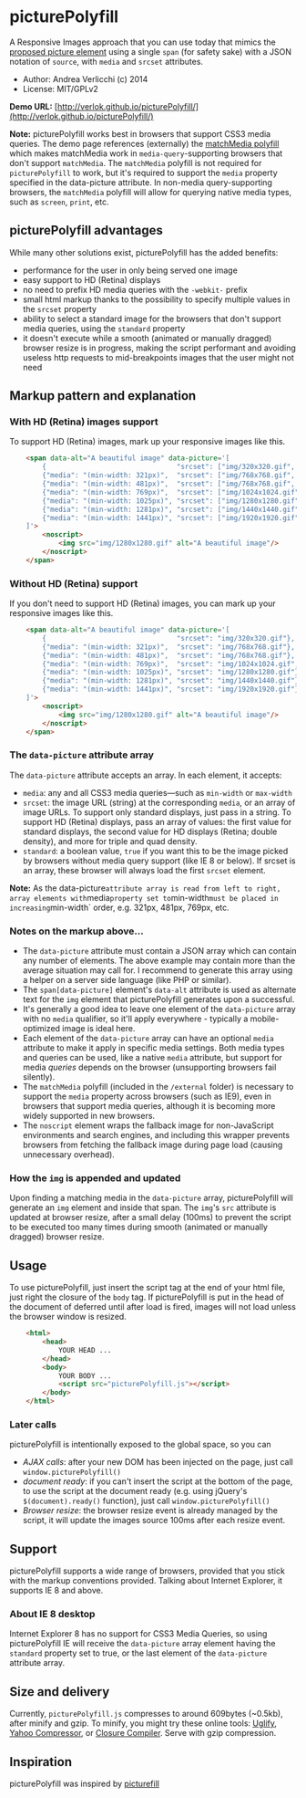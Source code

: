 # picturePolyfill
A Responsive Images approach that you can use today that mimics the [proposed picture element](http://www.w3.org/TR/2013/WD-html-picture-element-20130226/) using a single `span` (for safety sake) with a JSON notation of `source`, with `media` and `srcset` attributes.

* Author: Andrea Verlicchi (c) 2014
* License: MIT/GPLv2

**Demo URL:** [http://verlok.github.io/picturePolyfill/](http://verlok.github.io/picturePolyfill/)

**Note:** picturePolyfill works best in browsers that support CSS3 media queries. The demo page references (externally) the [matchMedia polyfill](https://github.com/paulirish/matchMedia.js/) which makes matchMedia work in `media-query`-supporting browsers that don't support `matchMedia`. The `matchMedia` polyfill is not required for `picturePolyfill` to work, but it's required to support the `media` property specified in the data-picture attribute. In non-media query-supporting browsers, the `matchMedia` polyfill will allow for querying native media types, such as `screen`, `print`, etc.

## picturePolyfill advantages

While many other solutions exist, picturePolyfill has the added benefits:
* performance for the user in only being served one image
* easy support to HD (Retina) displays
* no need to prefix HD media queries with the `-webkit-` prefix
* small html markup thanks to the possibility to specify multiple values in the `srcset` property
* ability to select a standard image for the browsers that don't support media queries, using the `standard` property
* it doesn't execute while a smooth (animated or manually dragged) browser resize is in progress, making the script performant and avoiding useless http requests to mid-breakpoints images that the user might not need

## Markup pattern and explanation

### With HD (Retina) images support

To support HD (Retina) images, mark up your responsive images like this.

```html
	<span data-alt="A beautiful image" data-picture='[
		{                                "srcset": ["img/320x320.gif",   "img/320x320x2.gif"]},
		{"media": "(min-width: 321px)",  "srcset": ["img/768x768.gif",   "img/768x768x2.gif"]},
		{"media": "(min-width: 481px)",  "srcset": ["img/768x768.gif",   "img/768x768x2.gif"]},
		{"media": "(min-width: 769px)",  "srcset": ["img/1024x1024.gif", "img/1024x1024x2.gif"], "standard": true},
		{"media": "(min-width: 1025px)", "srcset": ["img/1280x1280.gif", "img/1280x1280x2.gif"]},
		{"media": "(min-width: 1281px)", "srcset": ["img/1440x1440.gif", "img/1440x1440x2.gif"]},
		{"media": "(min-width: 1441px)", "srcset": ["img/1920x1920.gif", "img/1920x1920x2.gif"]}
	]'>
		<noscript>
			<img src="img/1280x1280.gif" alt="A beautiful image"/>
		</noscript>
	</span>
```

### Without HD (Retina) support

If you don't need to support HD (Retina) images, you can mark up your responsive images like this.

```html
	<span data-alt="A beautiful image" data-picture='[
		{                                "srcset": "img/320x320.gif"},
		{"media": "(min-width: 321px)",  "srcset": "img/768x768.gif"},
		{"media": "(min-width: 481px)",  "srcset": "img/768x768.gif"},
		{"media": "(min-width: 769px)",  "srcset": "img/1024x1024.gif", "standard": true},
		{"media": "(min-width: 1025px)", "srcset": "img/1280x1280.gif"},
		{"media": "(min-width: 1281px)", "srcset": "img/1440x1440.gif"},
		{"media": "(min-width: 1441px)", "srcset": "img/1920x1920.gif"}
	]'>
		<noscript>
			<img src="img/1280x1280.gif" alt="A beautiful image"/>
		</noscript>
	</span>
```

### The `data-picture` attribute array

The `data-picture` attribute accepts an array. In each element, it accepts:
* `media`: any and all CSS3 media queries—such as `min-width` or `max-width`
* `srcset`: the image URL (string) at the corresponding `media`, or an array of image URLs. To support only standard displays, just pass in a string. To support HD (Retina) displays, pass an array of values: the first value for standard displays, the second value for HD displays (Retina; double density), and more for triple and quad density.
* `standard`: a boolean value, `true` if you want this to be the image picked by browsers without media query support (like IE 8 or below). If srcset is an array, these browser will always load the first `srcset` element.

**Note:** As the data-picture` attribute array is read from left to right, array elements with `media` property set to `min-width` must be placed in increasing `min-width` order, e.g. 321px, 481px, 769px, etc.

### Notes on the markup above...

* The `data-picture` attribute must contain a JSON array which can contain any number of elements. The above example may contain more than the average situation may call for. I recommend to generate this array using a helper on a server side language (like PHP or similar).
* The `span[data-picture]` element's `data-alt` attribute is used as alternate text for the `img` element that picturePolyfill generates upon a successful.
* It's generally a good idea to leave one element of the `data-picture` array with no `media` qualifier, so it'll apply everywhere - typically a mobile-optimized image is ideal here.
* Each element of the `data-picture` array can have an optional `media` attribute to make it apply in specific media settings. Both media types and queries can be used, like a native `media` attribute, but support for media _queries_ depends on the browser (unsupporting browsers fail silently).
* The `matchMedia` polyfill (included in the `/external` folder) is necessary to support the `media` property across browsers (such as IE9), even in browsers that support media queries, although it is becoming more widely supported in new browsers.
* The `noscript` element wraps the fallback image for non-JavaScript environments and search engines, and including this wrapper prevents browsers from fetching the fallback image during page load (causing unnecessary overhead).

### How the `img` is appended and updated

Upon finding a matching media in the `data-picture` array, picturePolyfill will generate an `img` element and inside that span. 
The `img`'s `src` attribute is updated at browser resize, after a small delay (100ms) to prevent the script to be executed too many times during smooth (animated or manually dragged) browser resize.

## Usage

To use picturePolyfill, just insert the script tag at the end of your html file, just right the closure of the `body` tag.
If picturePolyfill is put in the head of the document of deferred until after load is fired, images will not load unless the browser window is resized.

```html
	<html>
		<head>
			YOUR HEAD ...
		</head>
		<body>
			YOUR BODY ...
			<script src="picturePolyfill.js"></script>
		</body>
	</html>
```

### Later calls

picturePolyfill is intentionally exposed to the global space, so you can

* *AJAX calls*: after your new DOM has been injected on the page, just call `window.picturePolyfill()`
* *document ready*: if you can't insert the script at the bottom of the page, to use the script at the document ready (e.g. using jQuery's `$(document).ready()` function), just call `window.picturePolyfill()`
* *Browser resize*: the browser resize event is already managed by the script, it will update the images source 100ms after each resize event.


## Support

picturePolyfill supports a wide range of browsers, provided that you stick with the markup conventions provided.
Talking about Internet Explorer, it supports IE 8 and above.

### About IE 8 desktop

Internet Explorer 8 has no support for CSS3 Media Queries, so using picturePolyfill IE will receive the `data-picture` array element having the `standard` property set to true, or the last element of the `data-picture` attribute array.


## Size and delivery

Currently, `picturePolyfill.js` compresses to around 609bytes (~0.5kb), after minify and gzip. To minify, you might try these online tools: [Uglify](http://marijnhaverbeke.nl/uglifyjs), [Yahoo Compressor](http://refresh-sf.com/yui/), or [Closure Compiler](http://closure-compiler.appspot.com/home). Serve with gzip compression.


## Inspiration

picturePolyfill was inspired by [picturefill](https://github.com/scottjehl/picturefill/)